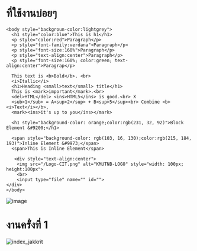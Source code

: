 # ที่ใช้งานบ่อยๆ
    <body style="backgroun-color:lightgrey">
      <h1 style="color:blue">This is h1</h1>
      <p style="color:red">Paragraph</p>
      <p style="font-family:verdana">Paragraph</p>
      <p style="font-size:160%">Paragraph</p>
      <p style="text-align:center">Paragraph</p>
      <p style="font-size:160%; color:green; text-align:center">Paragrap</p>

      This text is <b>Bold</b>. <br>
      <i>Itallic</i>
      <h1>Heading <small>text</small> title</h1>
      This is <mark>important</mark>.<br>
      <del>HTML</del> <ins>HTML5</ins> is good.<br> X
      <sub>1</sub> = A<sup>2</sup> + B<sup>5</sup><br> Combine <b><i>Text</i></b>,
      <mark><ins>it's up to you</ins></mark>

      <h1 style="background-color: orange;color:rgb(231, 32, 92)">Block Element &#9200;</h1>

      <span style="background-color: rgb(103, 16, 130);color:rgb(215, 184, 193)">Inline Element &#9973;</span>
      <span>This is Inline Element</span>

       <div style="text-align:center">
        <img src="/Logo-CIT.png" alt="KMUTNB-LOGO" style="width: 100px; height:100px">
        <br>
        <input type="file" name="" id="">
    </div>
    </body>
![image](https://user-images.githubusercontent.com/73011056/211053065-2d0ebe57-368c-440b-9134-18c6b350a9dc.png)
# งานครั่งที่ 1

![index_jakkrit](https://user-images.githubusercontent.com/73011056/211052265-efafae69-dfda-4d79-bfb2-cd1bd69b7520.png)
